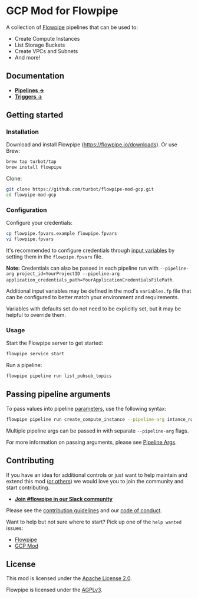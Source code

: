 # GCP Mod for Flowpipe

A collection of [Flowpipe](https://flowpipe.io) pipelines that can be used to:
- Create Compute Instances
- List Storage Buckets
- Create VPCs and Subnets
- And more!

<!-- ![image](https://github.com/turbot/flowpipe-mod-gcp/blob/staging/docs/images/flowpipe_test_run.png?raw=true) -->

## Documentation

- **[Pipelines →](https://hub.flowpipe.io/mods/turbot/gcp/pipelines)**
- **[Triggers →](https://hub.flowpipe.io/mods/turbot/gcp/triggers)**

## Getting started

### Installation

Download and install Flowpipe (https://flowpipe.io/downloads). Or use Brew:

```sh
brew tap turbot/tap
brew install flowpipe
```

Clone:

```sh
git clone https://github.com/turbot/flowpipe-mod-gcp.git
cd flowpipe-mod-gcp
```

### Configuration

Configure your credentials:

```sh
cp flowpipe.fpvars.example flowpipe.fpvars
vi flowpipe.fpvars
```

It's recommended to configure credentials through [input variables](https://flowpipe.io/docs/using-flowpipe/mod-variables) by setting them in the `flowpipe.fpvars` file.

**Note:** Credentials can also be passed in each pipeline run with `--pipeline-arg project_id=YourProjectID --pipeline-arg application_credentials_path=YourApplicationCredentialsFilePath`.


Additional input variables may be defined in the mod's `variables.fp` file that can be configured to better match your environment and requirements.

Variables with defaults set do not need to be explicitly set, but it may be helpful to override them.

### Usage

Start the Flowpipe server to get started:

```sh
flowpipe service start
```

Run a pipeline:

```sh
flowpipe pipeline run list_pubsub_topics
```

## Passing pipeline arguments

To pass values into pipeline [parameters](https://flowpipe.io/docs/using-flowpipe/pipeline-parameters), use the following syntax:

```sh
flowpipe pipeline run create_compute_instance --pipeline-arg intance_name="i-1234567890abcdef0" --pipeline-arg machine_type="n1-standard-1" --pipeline-arg zone="us-central1-a" --pipeline-arg boot_disk_size="10"
```

Multiple pipeline args can be passed in with separate `--pipeline-arg` flags.

For more information on passing arguments, please see [Pipeline Args](https://flowpipe.io/docs/using-flowpipe/pipeline-arguments).

## Contributing

If you have an idea for additional controls or just want to help maintain and extend this mod ([or others](https://github.com/topics/flowpipe-mod)) we would love you to join the community and start contributing.

- **[Join #flowpipe in our Slack community ](https://flowpipe.io/community/join)**

Please see the [contribution guidelines](https://github.com/turbot/flowpipe/blob/main/CONTRIBUTING.md) and our [code of conduct](https://github.com/turbot/flowpipe/blob/main/CODE_OF_CONDUCT.md).

Want to help but not sure where to start? Pick up one of the `help wanted` issues:

- [Flowpipe](https://github.com/turbot/flowpipe/labels/help%20wanted)
- [GCP Mod](https://github.com/turbot/flowpipe-mod-gcp/labels/help%20wanted)

## License

This mod is licensed under the [Apache License 2.0](https://github.com/turbot/flowpipe-mod-gcp/blob/main/LICENSE).

Flowpipe is licensed under the [AGPLv3](https://github.com/turbot/flowpipe/blob/main/LICENSE).
